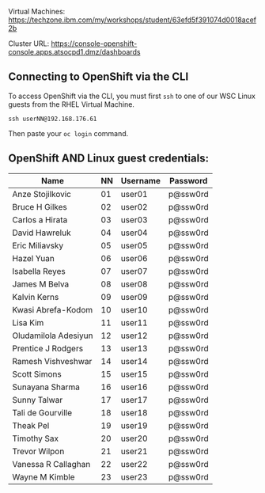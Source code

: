 Virtual Machines: <https://techzone.ibm.com/my/workshops/student/63efd5f391074d0018acef2b>

Cluster URL: <https://console-openshift-console.apps.atsocpd1.dmz/dashboards>

## Connecting to OpenShift via the CLI
To access OpenShift via the CLI, you must first `ssh` to one of our WSC Linux guests from the RHEL Virtual Machine.

```text
ssh userNN@192.168.176.61
```

Then paste your `oc login` command.

## OpenShift AND Linux guest credentials:

| Name                 | NN | Username | Password |
|----------------------|----|--------------------|--------------------|
| Anze Stojilkovic     | 01 | user01             | p@ssw0rd           |
| Bruce H Gilkes       | 02 | user02             | p@ssw0rd           |
| Carlos a Hirata      | 03 | user03             | p@ssw0rd           |
| David Hawreluk       | 04 | user04             | p@ssw0rd           |
| Eric Miliavsky       | 05 | user05             | p@ssw0rd           |
| Hazel Yuan           | 06 | user06             | p@ssw0rd           |
| Isabella Reyes       | 07 | user07             | p@ssw0rd           |
| James M Belva        | 08 | user08             | p@ssw0rd           |
| Kalvin Kerns         | 09 | user09             | p@ssw0rd           |
| Kwasi Abrefa-Kodom   | 10 | user10             | p@ssw0rd           |
| Lisa Kim             | 11 | user11             | p@ssw0rd           |
| Oludamilola Adesiyun | 12 | user12             | p@ssw0rd           |
| Prentice J Rodgers   | 13 | user13             | p@ssw0rd           |
| Ramesh Vishveshwar   | 14 | user14             | p@ssw0rd           |
| Scott Simons         | 15 | user15             | p@ssw0rd           |
| Sunayana Sharma      | 16 | user16             | p@ssw0rd           |
| Sunny Talwar         | 17 | user17             | p@ssw0rd           |
| Tali de Gourville    | 18 | user18             | p@ssw0rd           |
| Theak Pel            | 19 | user19             | p@ssw0rd           |
| Timothy Sax          | 20 | user20             | p@ssw0rd           |
| Trevor Wilpon        | 21 | user21             | p@ssw0rd           |
| Vanessa R Callaghan  | 22 | user22             | p@ssw0rd           |
| Wayne M Kimble       | 23 | user23             | p@ssw0rd           |